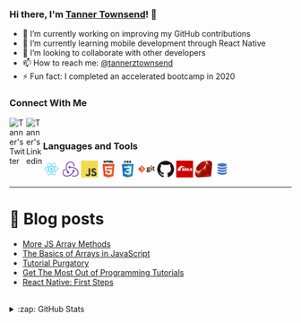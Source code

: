 ### Hi there, I'm [Tanner Townsend](https://tannertownsend.com)! 👋


- 🔭 I’m currently working on improving my GitHub contributions
- 🌱 I’m currently learning mobile development through React Native
- 👯 I’m looking to collaborate with other developers
- 📫 How to reach me: [@tannerztownsend](https://twitter.com/tannerztownsend)
- ⚡ Fun fact: I completed an accelerated bootcamp in 2020

### Connect With Me
<a href="https://twitter.com/tannerztownsend"><img align="left" alt="Tanner's Twitter" width="30px" src="https://cdn.jsdelivr.net/npm/simple-icons@v3/icons/twitter.svg" /></a>
<a href="https://linkedin.com/in/tannerztownsend"><img align="left" alt="Tanner's Linkedin" width="30px" src="https://cdn.jsdelivr.net/npm/simple-icons@v3/icons/linkedin.svg" /></a>

<br/>

### Languages and Tools

<code><img height="30" src="https://raw.githubusercontent.com/github/explore/80688e429a7d4ef2fca1e82350fe8e3517d3494d/topics/react/react.png"></code>
<code><img height="30" src="https://raw.githubusercontent.com/github/explore/80688e429a7d4ef2fca1e82350fe8e3517d3494d/topics/redux/redux.png"></code>
<code><img height="30" src="https://raw.githubusercontent.com/github/explore/80688e429a7d4ef2fca1e82350fe8e3517d3494d/topics/javascript/javascript.png"></code>
<code><img height="30" src="https://raw.githubusercontent.com/github/explore/80688e429a7d4ef2fca1e82350fe8e3517d3494d/topics/html/html.png"></code>
<code><img height="30" src="https://raw.githubusercontent.com/github/explore/80688e429a7d4ef2fca1e82350fe8e3517d3494d/topics/css/css.png"></code>
<code><img height="30" src="https://raw.githubusercontent.com/github/explore/80688e429a7d4ef2fca1e82350fe8e3517d3494d/topics/git/git.png"></code>
<code><img height="30" src="https://raw.githubusercontent.com/github/explore/78df643247d429f6cc873026c0622819ad797942/topics/github/github.png"></code>
<code><img height="30" src="https://raw.githubusercontent.com/github/explore/80688e429a7d4ef2fca1e82350fe8e3517d3494d/topics/rails/rails.png"></code>
<code><img height="30" src="https://raw.githubusercontent.com/github/explore/80688e429a7d4ef2fca1e82350fe8e3517d3494d/topics/ruby/ruby.png"></code>
<code><img height="30" src="https://raw.githubusercontent.com/github/explore/80688e429a7d4ef2fca1e82350fe8e3517d3494d/topics/sql/sql.png"></code>

<!-- Working On
<code><img height="35" src="https://raw.githubusercontent.com/github/explore/80688e429a7d4ef2fca1e82350fe8e3517d3494d/topics/express/express.png"></code>
<code><img height="35" src="https://raw.githubusercontent.com/github/explore/80688e429a7d4ef2fca1e82350fe8e3517d3494d/topics/mongodb/mongodb.png"></code>
<code><img height="35" src="https://raw.githubusercontent.com/github/explore/80688e429a7d4ef2fca1e82350fe8e3517d3494d/topics/nodejs/nodejs.png"></code>
-->

<hr/>

# 📕 Blog posts
<!-- BLOG-POST-LIST:START -->
- [More JS Array Methods](https://medium.com/@tannerztownsend/more-js-array-methods-f54852d811f7?source=rss-dae59a2402db------2)
- [The Basics of Arrays in JavaScript](https://medium.com/@tannerztownsend/the-basics-of-arrays-in-javascript-d04daee9129e?source=rss-dae59a2402db------2)
- [Tutorial Purgatory](https://medium.com/@tannerztownsend/tutorial-purgatory-5c21d41c5b11?source=rss-dae59a2402db------2)
- [Get The Most Out of Programming Tutorials](https://medium.com/@tannerztownsend/get-the-most-out-of-programming-tutorials-60298b83dc6a?source=rss-dae59a2402db------2)
- [React Native: First Steps](https://medium.com/@tannerztownsend/react-native-first-steps-73aa86aaa5dc?source=rss-dae59a2402db------2)
<!-- BLOG-POST-LIST:END -->

<br/>
<!-- GITHUB STATS -->
<details>
  <summary>:zap: GitHub Stats</summary>
  
<br/>
  <a href="https://github.com/xearta">
  <img align="center" src="https://github-readme-stats.vercel.app/api/top-langs/?username=xearta&layout=compact&theme=light&hide_langs_below=1" />
  </a>
  <a href="https://github.com/xearta">
  <img align="center" src="https://github-readme-stats.vercel.app/api?username=xearta&show_icons=true&theme=light&line_height=27" alt="Tanner's github stats"/>
  </a>
</details>
